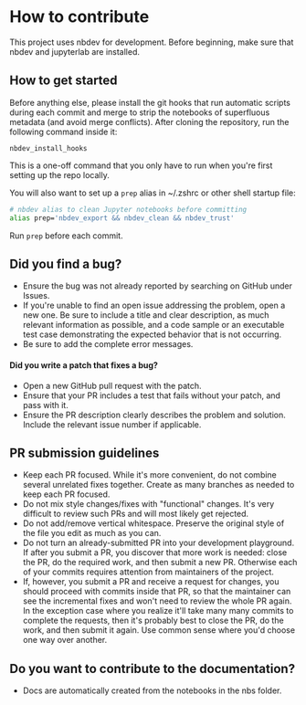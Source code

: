 # How to contribute

This project uses nbdev for development. Before beginning, make sure that nbdev and jupyterlab are installed.

## How to get started

Before anything else, please install the git hooks that run automatic scripts during each commit and merge to strip the notebooks of superfluous metadata (and avoid merge conflicts). After cloning the repository, run the following command inside it:
```
nbdev_install_hooks
```

This is a one-off command that you only have to run when you're first setting up the repo locally.

You will also want to set up a `prep` alias in ~/.zshrc or other shell startup file:

```bash
# nbdev alias to clean Jupyter notebooks before committing
alias prep='nbdev_export && nbdev_clean && nbdev_trust'
```

Run `prep` before each commit.

## Did you find a bug?

* Ensure the bug was not already reported by searching on GitHub under Issues.
* If you're unable to find an open issue addressing the problem, open a new one. Be sure to include a title and clear description, as much relevant information as possible, and a code sample or an executable test case demonstrating the expected behavior that is not occurring.
* Be sure to add the complete error messages.

#### Did you write a patch that fixes a bug?

* Open a new GitHub pull request with the patch.
* Ensure that your PR includes a test that fails without your patch, and pass with it.
* Ensure the PR description clearly describes the problem and solution. Include the relevant issue number if applicable.

## PR submission guidelines

* Keep each PR focused. While it's more convenient, do not combine several unrelated fixes together. Create as many branches as needed to keep each PR focused.
* Do not mix style changes/fixes with "functional" changes. It's very difficult to review such PRs and will most likely get rejected.
* Do not add/remove vertical whitespace. Preserve the original style of the file you edit as much as you can.
* Do not turn an already-submitted PR into your development playground. If after you submit a PR, you discover that more work is needed: close the PR, do the required work, and then submit a new PR. Otherwise each of your commits requires attention from maintainers of the project.
* If, however, you submit a PR and receive a request for changes, you should proceed with commits inside that PR, so that the maintainer can see the incremental fixes and won't need to review the whole PR again. In the exception case where you realize it'll take many many commits to complete the requests, then it's probably best to close the PR, do the work, and then submit it again. Use common sense where you'd choose one way over another.

## Do you want to contribute to the documentation?

* Docs are automatically created from the notebooks in the nbs folder.

